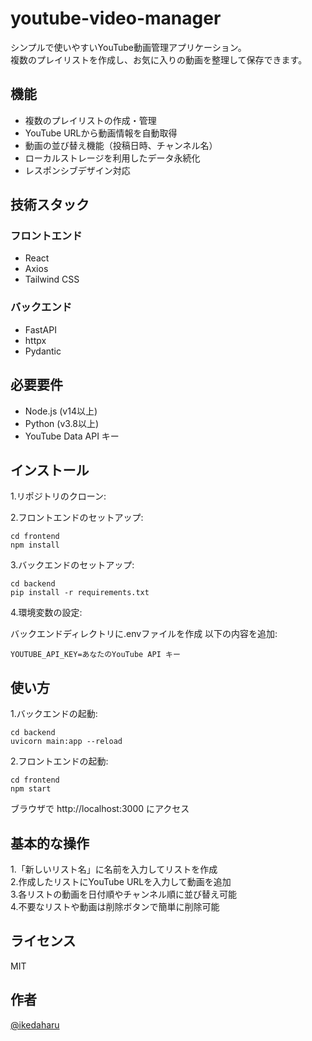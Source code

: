 # youtube-video-manager

シンプルで使いやすいYouTube動画管理アプリケーション。  
複数のプレイリストを作成し、お気に入りの動画を整理して保存できます。

## 機能

- 複数のプレイリストの作成・管理
- YouTube URLから動画情報を自動取得
- 動画の並び替え機能（投稿日時、チャンネル名）
- ローカルストレージを利用したデータ永続化
- レスポンシブデザイン対応

## 技術スタック

### フロントエンド
- React
- Axios
- Tailwind CSS

### バックエンド

- FastAPI
- httpx
- Pydantic

## 必要要件

- Node.js (v14以上)
- Python (v3.8以上)
- YouTube Data API キー

## インストール

1.リポジトリのクローン:

2.フロントエンドのセットアップ:
```
cd frontend
npm install
```

3.バックエンドのセットアップ:
```
cd backend
pip install -r requirements.txt
```

4.環境変数の設定:

バックエンドディレクトリに.envファイルを作成
以下の内容を追加:

```
YOUTUBE_API_KEY=あなたのYouTube API キー
```

## 使い方

1.バックエンドの起動:
```
cd backend
uvicorn main:app --reload

```

2.フロントエンドの起動:
```
cd frontend
npm start
```

ブラウザで http://localhost:3000 にアクセス

## 基本的な操作

1.「新しいリスト名」に名前を入力してリストを作成  
2.作成したリストにYouTube URLを入力して動画を追加  
3.各リストの動画を日付順やチャンネル順に並び替え可能  
4.不要なリストや動画は削除ボタンで簡単に削除可能  

## ライセンス
MIT

## 作者  
[@ikedaharu](https://github.com/ikedaharu)
